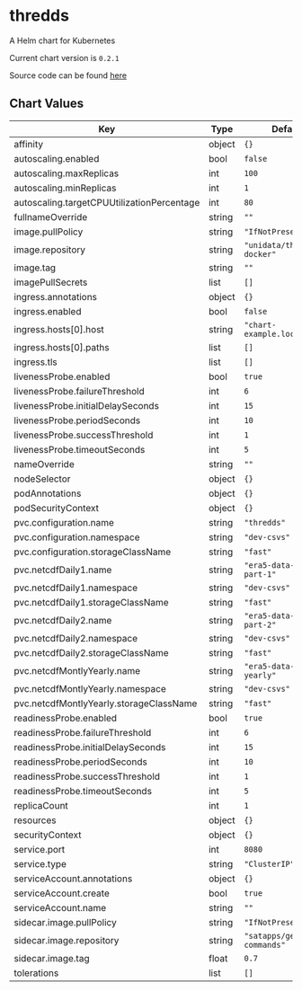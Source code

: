 thredds
=======
A Helm chart for Kubernetes

Current chart version is `0.2.1`

Source code can be found [here](https://www.unidata.ucar.edu/software/tds/)



## Chart Values

| Key | Type | Default | Description |
|-----|------|---------|-------------|
| affinity | object | `{}` |  |
| autoscaling.enabled | bool | `false` |  |
| autoscaling.maxReplicas | int | `100` |  |
| autoscaling.minReplicas | int | `1` |  |
| autoscaling.targetCPUUtilizationPercentage | int | `80` |  |
| fullnameOverride | string | `""` |  |
| image.pullPolicy | string | `"IfNotPresent"` |  |
| image.repository | string | `"unidata/thredds-docker"` |  |
| image.tag | string | `""` |  |
| imagePullSecrets | list | `[]` |  |
| ingress.annotations | object | `{}` |  |
| ingress.enabled | bool | `false` |  |
| ingress.hosts[0].host | string | `"chart-example.local"` |  |
| ingress.hosts[0].paths | list | `[]` |  |
| ingress.tls | list | `[]` |  |
| livenessProbe.enabled | bool | `true` |  |
| livenessProbe.failureThreshold | int | `6` |  |
| livenessProbe.initialDelaySeconds | int | `15` |  |
| livenessProbe.periodSeconds | int | `10` |  |
| livenessProbe.successThreshold | int | `1` |  |
| livenessProbe.timeoutSeconds | int | `5` |  |
| nameOverride | string | `""` |  |
| nodeSelector | object | `{}` |  |
| podAnnotations | object | `{}` |  |
| podSecurityContext | object | `{}` |  |
| pvc.configuration.name | string | `"thredds"` |  |
| pvc.configuration.namespace | string | `"dev-csvs"` |  |
| pvc.configuration.storageClassName | string | `"fast"` |  |
| pvc.netcdfDaily1.name | string | `"era5-data-daily-part-1"` |  |
| pvc.netcdfDaily1.namespace | string | `"dev-csvs"` |  |
| pvc.netcdfDaily1.storageClassName | string | `"fast"` |  |
| pvc.netcdfDaily2.name | string | `"era5-data-daily-part-2"` |  |
| pvc.netcdfDaily2.namespace | string | `"dev-csvs"` |  |
| pvc.netcdfDaily2.storageClassName | string | `"fast"` |  |
| pvc.netcdfMontlyYearly.name | string | `"era5-data-monthly-yearly"` |  |
| pvc.netcdfMontlyYearly.namespace | string | `"dev-csvs"` |  |
| pvc.netcdfMontlyYearly.storageClassName | string | `"fast"` |  |
| readinessProbe.enabled | bool | `true` |  |
| readinessProbe.failureThreshold | int | `6` |  |
| readinessProbe.initialDelaySeconds | int | `15` |  |
| readinessProbe.periodSeconds | int | `10` |  |
| readinessProbe.successThreshold | int | `1` |  |
| readinessProbe.timeoutSeconds | int | `5` |  |
| replicaCount | int | `1` |  |
| resources | object | `{}` |  |
| securityContext | object | `{}` |  |
| service.port | int | `8080` |  |
| service.type | string | `"ClusterIP"` |  |
| serviceAccount.annotations | object | `{}` |  |
| serviceAccount.create | bool | `true` |  |
| serviceAccount.name | string | `""` |  |
| sidecar.image.pullPolicy | string | `"IfNotPresent"` |  |
| sidecar.image.repository | string | `"satapps/geoserver-commands"` |  |
| sidecar.image.tag | float | `0.7` |  |
| tolerations | list | `[]` |  |
